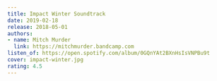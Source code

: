 ```yaml
---
title: Impact Winter Soundtrack
date: 2019-02-18
release: 2018-05-01
authors:
- name: Mitch Murder
  link: https://mitchmurder.bandcamp.com
listen_of: https://open.spotify.com/album/0GQnYAt2BXnHsIsVNPBu9t
cover: impact-winter.jpg
rating: 4.5
---
```

